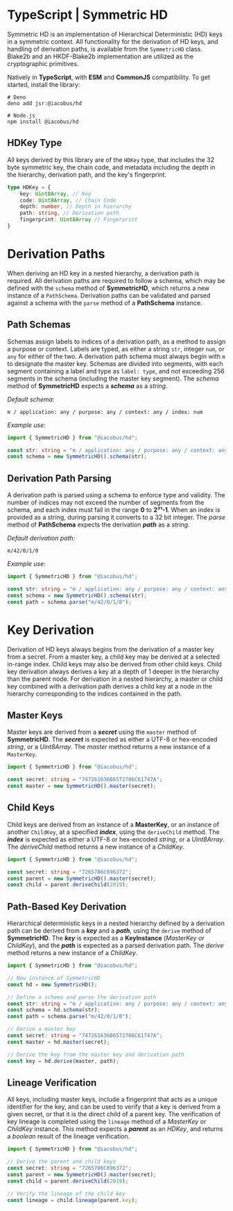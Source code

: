 # TypeScript | Symmetric HD
Symmetric HD is an implementation of Hierarchical Deterministic (HD) keys in a symmetric context. All functionality for the derivation of HD keys, and handling of derivation paths, is available from the `SymmetricHD` class. Blake2b and an HKDF-Blake2b implementation are utilized as the cryptographic primitives.

Natively in **TypeScript**, with **ESM** and **CommonJS** compatibility. To get started, install the library:
```
# Deno
deno add jsr:@iacobus/hd

# Node.js
npm install @iacobus/hd
```

## HDKey Type
All keys derived by this library are of the `HDKey` type, that includes the 32 byte symmetric key, the chain code, and metadata including the depth in the hierarchy, derivation path, and the key's fingerprint.
```ts
type HDKey = {
    key: Uint8Array, // Key
    code: Uint8Array, // Chain Code
    depth: number, // Depth in hierarchy
    path: string, // Derivation path
    fingerprint: Uint8Array // Fingerprint
}
```

# Derivation Paths
When deriving an HD key in a nested hierarchy, a derivation path is required. All derivation paths are required to follow a schema, which may be defined with the `schema` method of **SymmetricHD**, which returns a new instance of a `PathSchema`. Derivation paths can be validated and parsed against a schema with the `parse` method of a **PathSchema** instance.

## Path Schemas
Schemas assign labels to indices of a derivation path, as a method to assign a purpose or context. Labels are typed, as either a string `str`, integer `num`, or `any` for either of the two. A derivation path schema must always begin with `m` to designate the master key. Schemas are divided into segments, with each segment containing a label and type as `label: type`, and not exceeding 256 segments in the schema (including the master key segment). The *schema* method of **SymmetricHD** expects a ***schema*** as a *string*.

*Default schema:*
```
m / application: any / purpose: any / context: any / index: num
```

*Example use:*
```ts
import { SymmetricHD } from "@iacobus/hd";

const str: string = "m / application: any / purpose: any / context: any / index: num";
const schema = new SymmetricHD().schema(str);
```
## Derivation Path Parsing
A derivation path is parsed using a schema to enforce type and validity. The number of indices may not exceed the number of segments from the schema, and each index must fall in the range **0** to **2³¹-1**. When an index is provided as a string, during parsing it converts to a 32 bit integer. The *parse* method of **PathSchema** expects the derivation ***path*** as a *string*.

*Default derivation path:*
```
m/42/0/1/0
```

*Example use:*
```ts
import { SymmetricHD } from "@iacobus/hd";

const str: string = "m / application: any / purpose: any / context: any / index: num";
const schema = new SymmetricHD().schema(str);
const path = schema.parse("m/42/0/1/0");
```

# Key Derivation
Derivation of HD keys always begins from the derivation of a master key from a secret. From a master key, a child key may be derived at a selected in-range index. Child keys may also be derived from other child keys. Child key derivation always derives a key at a depth of 1 deeper in the hierarchy than the parent node. For derivation in a nested hierarchy, a master or child key combined with a derivation path derives a child key at a node in the hierarchy corresponding to the indices contained in the path.

## Master Keys
Master keys are derived from a ***secret*** using the `master` method of **SymmetricHD**. The ***secret*** is expected as either a UTF-8 or hex-encoded *string*, or a *Uint8Array*. The *master* method returns a new instance of a `MasterKey`.
```ts
import { SymmetricHD } from "@iacobus/hd";

const secret: string = "747261636B6572706C61747A";
const master = new SymmetricHD().master(secret);
```

## Child Keys
Child keys are derived from an instance of a **MasterKey**, or an instance of another `ChildKey`, at a specified ***index***, using the `deriveChild` method. The ***index*** is expected as either a UTF-8 or hex-encoded *string*, or a *Uint8Array*. The *deriveChild* method returns a new instance of a *ChildKey*.
```ts
import { SymmetricHD } from "@iacobus/hd";

const secret: string = "7265706C696372";
const parent = new SymmetricHD().master(secret);
const child = parent.deriveChild(2019);
```

## Path-Based Key Derivation
Hierarchical deterministic keys in a nested hierarchy defined by a derivation path can be derived from a ***key*** and a ***path***, using the `derive` method of **SymmetricHD**. The ***key*** is expected as a **KeyInstance** (*MasterKey or ChildKey*), and the ***path*** is expected as a parsed derivation path. The *derive* method returns a new instance of a *ChildKey*.
```ts
import { SymmetricHD } from "@iacobus/hd";

// New instance of SymmetricHD
const hd = new SymmetricHD();

// Define a schema and parse the derivation path
const str: string = "m / application: any / purpose: any / context: any / index: num";
const schema = hd.schema(str);
const path = schema.parse("m/42/0/1/0");

// Derive a master key
const secret: string = "747261636B6572706C61747A";
const master = hd.master(secret);

// Derive the key from the master key and derivation path
const key = hd.derive(master, path);
```

## Lineage Verification
All keys, including master keys, include a fingerprint that acts as a unique identifier for the key, and can be used to verify that a key is derived from a given secret, or that it is the direct child of a parent key. The verification of key lineage is completed using the `lineage` method of a *MasterKey* or *ChildKey* instance. This method expects a ***parent*** as an *HDKey*, and returns a *boolean* result of the lineage verification.
```ts
import { SymmetricHD } from "@iacobus/hd";

// Derive the parent and child keys
const secret: string = "7265706C696372";
const parent = new SymmetricHD().master(secret);
const child = parent.deriveChild(2019);

// Verify the lineage of the child key
const lineage = child.lineage(parent.key);
```
